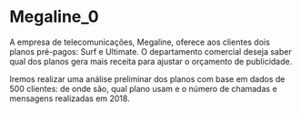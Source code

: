 # Megaline_0
A empresa de telecomunicações, Megaline, oferece aos clientes dois planos pré-pagos: Surf e Ultimate.
O departamento comercial deseja saber qual dos planos gera mais receita para ajustar o orçamento de publicidade.

Iremos realizar uma análise preliminar dos planos com base em dados de 500 clientes: de onde são, qual plano usam e o número de chamadas e mensagens realizadas em 2018.
